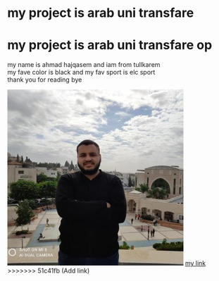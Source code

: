 
# my project is arab uni transfare 

# my project is arab uni transfare op
<p> my name is ahmad hajqasem and iam from tullkarem <br> my fave color is black and my fav sport is elc sport
<br>thank you for reading bye </p>
<img src="ahmadosma.jpg">
<a href="https://github.com/mrtroxv">my link </a>
>>>>>>> 51c41fb (Add link)
